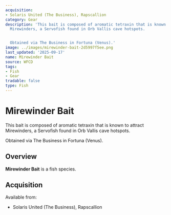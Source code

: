 ```yaml
---
acquisition:
- Solaris United (The Business), Rapscallion
category: Gear
description: 'This bait is composed of aromatic tetraxin that is known to attract
  Mirewinders, a Servofish found in Orb Vallis cave hotspots.


  Obtained via The Business in Fortuna (Venus).'
image: ../images/mirewinder-bait-2d5997f5ee.png
last_updated: '2025-09-17'
name: Mirewinder Bait
source: WFCD
tags:
- Fish
- Gear
tradable: false
type: Fish
---
```


# Mirewinder Bait

This bait is composed of aromatic tetraxin that is known to attract Mirewinders, a Servofish found in Orb Vallis cave hotspots.

Obtained via The Business in Fortuna (Venus).

## Overview

**Mirewinder Bait** is a fish species.

## Acquisition

Available from:
- Solaris United (The Business), Rapscallion

